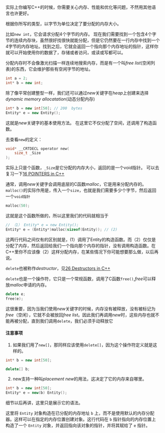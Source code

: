 实际上你编写C++的时候，你需要关心内存、性能和优化等问题，不然用其他语言也许更好。

根据你所写的类型，以字节为单位决定了要分配的内存大小。

比如`new int`，它会请求分配4个字节的内存。
现在我们需要找到一个包含4个字节的连续内存块，虽然很好找很快就能分配，但是它仍然要在一行内存中找到一个4字节的内存地址。找到之后，它就会返回一个指向那个内存地址的指针，这样你就可以开始使用你的数据了，存储或者访问，或读或写都可以。

分配内存时不会像激光扫描一样连续地搜索内存，而是有一个叫*free list*(空闲列表)的东西，它会维护那些有空闲字节的地址。


```cpp
int a = 2;
int* b = new int;
```

除了像平常创建整型一样，我们还可以通过*new*关键字在*heap*上创建来选择*dynamic memory allocatation*(动态分配内存)

```cpp
int* b = new int[50]; // 200  bytes
Entity* e = new Entity();
```

这就是*new*关键字的基本使用方法。
在这里它不仅分配了空间，还调用了构造函数。

去查看`new`的定义：
```C
void* __CRTDECL operator new(
    size_t _Size
);
```
实际上只是个函数，`_Size`是它分配的内存大小，返回的是一个void指针。
可以去复习一下[16 POINTERS in C++](16%20POINTERS%20in%20C++.md)

通常，调用*new*关键字会调用底层的C函数*malloc*，它是用来分配内存的。
`malloc()`的实际作用是，传入一个`size`，也就是我们需要多少个字节，然后返回一个`void指针`
```cpp
malloc(50);
```
这就是这个函数所做的，所以这里我们的代码就相当于
```cpp
// （1） Entity* e = new Entity();
Entity* e = (Entity*)malloc(sizeof(Entity)); // (2)
```
这两行代码之间仅有的区别就是，(1）调用了Entity的构造函数。而（2）仅仅是分配了内存，然后返回给我们一个指向那个内存的指针，没有调用构造函数。在C++里你不应该像（2）这样分配内存，在某些情况下你可能想要那么做，以后再说。

`delete`也被称作*destructor*，见[26 Destructors in C++](26%20Destructors%20in%20C++.md)

`delete`也是一个操作符，它只是一个常规函数，调用了C函数`free()`,*free*可以释放*malloc*申请的内存。
```cpp
delete e;
free(e);
```

这很重要，因为当我们使用*new*关键字的时候，内存没有被释放，没有被标记为*free*（空闲），它就不会被放回*free list*。因此我们再调用*new*时，这些内存也就不能再被分配，直到我们调用`delete`，我们必须手动释放它

#### 注意事项

1. 如果我们用了`new[]`，那同样应该使用`delete[]`，因为这个操作符定义就是这样的。
```cpp
int* b = new int[50];

delete[] b;
```

2. new支持一种叫*placement new*的用法，这决定了它的内存来自哪里。
```cpp
int* b = new int[50];
Entity* e = new(b) Entity();
```
细节以后再讲，这里只是展示它的语法。

这里将 `Entity` 对象构造在已分配的内存地址 `b` 上，而不是使用默认的内存分配器。这样可以在指定的内存位置创建对象。这行代码在 `b` 指针指向的内存位置上构造了一个 `Entity` 对象，并返回指向该对象的指针，并将其赋给了 `e` 指针。